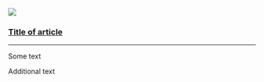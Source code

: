 <div class="au-card au-card--shadow au-card--clickable">
    <img class="au-card__image" src="../../../../assets/img/placeholder/600X260.png" />
    <div class="au-card__inner">
        <div class="au-body">
                <h3><a class="au-card__link" href="#">Title of article</a></h3>
        </div>
        <hr class="au-card__divider">
        <p>Some text</p>
        <p>Additional text</p>
    </div>
</div>
